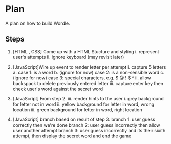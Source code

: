 # Plan

A plan on how to build Wordle.

## Steps

1. [HTML , CSS] Come up with a HTML Stucture and styling 
    i. represent user's attempts
    ii. ignore keyboard (may revisit later)

2. [JavaScript]Wire up event to render letter per attempt 
    i. capture 5 letters
    a. case 1: is a word
    b. (ignore for now) case 2: is a non-sensible word
    c. (ignore for now) case 3: special characters, e.g. $ @ ! $ ^
    ii. allow backspack to delete previously entered letter
    iii. capture enter key then check user's word against the secret word

3. [JavaScript] From step 2. iii. render hints to the user
    i. grey background for letter not in word
    ii. yellow background for letter in word, wrong location
    iii. green background for letter in word, right location

4. [JavaScript] branch based on result of step 3.
    branch 1: user guess correctly then we're done
    branch 2: user guess incorrectly then allow user another attempt
    branch 3: user guess incorrectly and its their sixith attempt, then display the secret word and end the game    
